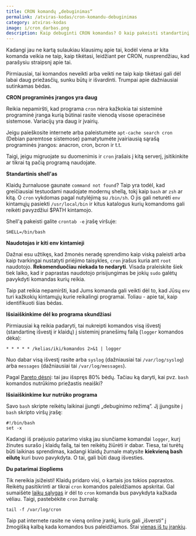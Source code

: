 ```yaml
---
title: CRON komandų „debuginimas“
permalink: /atviras-kodas/cron-komandu-debuginimas
category: atviras-kodas
image: i/cron_darbas.png
description: Kaip debuginti CRON komandas? O kaip pakeisti standartinį CRON shellą į bash vietoje sh? Kaip surasti kur nutrūko programa?
---
```


Kadangi jau ne kartą sulaukiau klausimų apie tai, kodėl viena ar kita komanda veikia ne taip, kaip tikėtasi, leidžiant per CRON, nusprendžiau, kad parašysiu straipsnį apie tai.

Pirmiausiai, tai komandos neveikti arba veikti ne taip kaip tikėtasi gali dėl labai daug priežasčių, sunku būtų ir išvardinti. Trumpai apie dažniausiai sutinkamas bėdas.

**CRON programinės įrangos yra daug**

Reikia nepamiršti, kad programa `cron` nėra kažkokia tai sisteminė programinė įranga kurią būtinai rasite vienodą visose operacinėse sistemose. Variacijų yra daug ir įvairių.

Jeigu paieškosite internete arba paleistumėte `apt-cache search cron` (Debian paremtose sistemose) pamatytumėte įvairiausią sąrašą programinės įrangos: anacron, cron, bcron ir t.t.

Taigi, jeigu migruojate su duomenimis ir `cron` įrašais į kitą serverį, įsitikinkite ar tikrai tą pačią programą naudojate.

**Standartinis shell'as**

Klaidų žurnaluose gaunate `command not found`? Taip yra todėl, kad greičiausiai testuodami naudojate modernų shellą, tokį kaip `bash` ar `zsh` ar kitą. O `cron` vykdomas pagal nutylėjimą su `/bin/sh`. O jis gali neturėti `env` kintamųjų pasiekti `/usr/local/bin` ir kitus katalogus kurių komandoms gali reikėti pavyzdžiui $PATH kintamojo.

Shell'ą pakeisti galite `crontab -e` įrašę viršuje:

```
SHELL=/bin/bash
```

**Naudotojas ir kiti env kintamieji**

Dažnai esu užtikęs, kad žmonės neradę sprendimo kaip viską paleisti arba kaip tvarkingai nustatyti priėjimo taisykles, `cron` įrašus kuria ant `root` naudotojo. **Rekomenduočiau niekada to nedaryti**. Visada praleiskite šiek tiek laiko, kad ir paprastas naudotojo prisijungimas be jokių `sudo` galėtų pavykdyti komandas kurių reikia.

Taip pat reikia nepamiršti, kad Jums komanda gali veikti dėl to, kad Jūsų `env` turi kažkokių kintamųjų kurie reikalingi programai. Toliau - apie tai, kaip identifikuoti šias bėdas.

**Išsiaiškinkime dėl ko programa skundžiasi**

Pirmiausiai ką reikia padaryti, tai nukreipti komandos visą išvestį (standartinę išvestį ir klaidų) į sisteminį pranešimų failą (`logger` komandos dėka):

```
* * * * * /kelias/iki/komandos 2>&1 | logger
```

Nuo dabar visą išvestį rasite arba `syslog` (dažniausiai tai `/var/log/syslog`) arba `messages` (dažniausiai tai `/var/log/messages`).

Pagal [Pareto dėsnį](https://lt.wikipedia.org/wiki/Pareto_principas): tai jau išspręs 80% bėdų. Tačiau ką daryti, kai pvz. `bash` komandos nutrūkimo priežastis neaiški?

**Išsiaiškinkime kur nutrūko programa**

Savo `bash` skripte reikėtų laikinai įjungti „debuginimo režimą“. Jį įjungsite į `bash` skripto viršų įrašę:

```
#!/bin/bash
set -x
```

Kadangi iš praėjusio patarimo viską jau siunčiame komandai `logger`, kurį žinutes surašo į klaidų failą, tai ten reikėtų žiūrėti ir dabar. Tiesa, tai turėtų būti laikinas sprendimas, kadangi klaidų žurnale matysite **kiekvieną bash eilutę** kuri buvo pavykdyta. O tai, gali būti daug išvesties.

**Du patarimai žiopliems**

Tik nereikia įsižeisti! Klaidų pridaro visi, o kartais jos tokios paprastos. Reikėtų pasitikrinti ar tikrai `cron` komandos paleidžiamos apskritai. Gal sumaišėte [laikų sąlygas](https://en.wikipedia.org/wiki/Cron) ir dėl to `cron` komanda bus pavykdyta kažkada vėliau. Taigi, pastebėkite `cron` žurnalą:

```
tail -f /var/log/cron
```

Taip pat internete rasite ne vieną online įrankį, kuris gali „išversti“ į žmogišką kalbą kada komandos bus paleidžiamos. Štai [vienas iš tų įrankių](https://crontranslator.appspot.com/).
